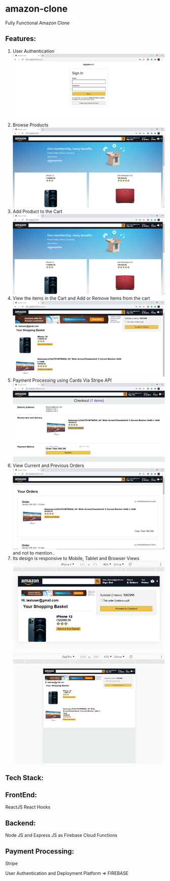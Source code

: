 # amazon-clone

Fully Functional Amazon Clone

## Features:

1. User Authentication
   ![User Authentication](/Demo/UserAuthentication.png)
2. Browse Products
   ![Browse Products/ Home Page](Demo/Home_Page.png)
3. Add Product to the Cart
   ![Cart](Demo/Home_Page.png)
4. View the items in the Cart and Add or Remove Items from the cart
   ![Order Confirmation Page](Demo/Ordering_Page.png)
5. Payment Processing using Cards Via Stripe API
   ![Payment Page](Demo/Order_Confirmation_and_Payment_Page.png)
6. View Current and Previous Orders
   ![Your Orders Page](Demo/Your_Orders_Page.png)
   and not to mention..
7. Its design is responsive to Mobile, Tablet and Browser Views
   ![Page Responsiveness in iPhone Resolution](Demo/Order_Page_Responsive_In_iPhone.png)
   ![Page Responsiveness in iPad Resolution](Demo/Order_Page_Responsive_iPad_View.png)

## Tech Stack:

## FrontEnd:

ReactJS
React Hooks

## Backend:

Node JS and Express JS as Firebase Cloud Functions

## Payment Processing:

Stripe

User Authentication and Deployment Platform => FIREBASE
